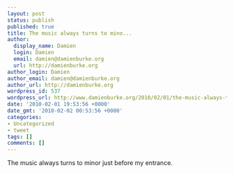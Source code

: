 ```yaml
---
layout: post
status: publish
published: true
title: The music always turns to mino...
author:
  display_name: Damien
  login: Damien
  email: damien@damienburke.org
  url: http://damienburke.org
author_login: Damien
author_email: damien@damienburke.org
author_url: http://damienburke.org
wordpress_id: 537
wordpress_url: http://www.damienburke.org/2010/02/01/the-music-always-turns-to-mino/
date: '2010-02-01 19:53:56 +0000'
date_gmt: '2010-02-02 00:53:56 +0000'
categories:
- Uncategorized
- tweet
tags: []
comments: []
---
```

<p>The music always turns to minor just before my entrance.</p>
